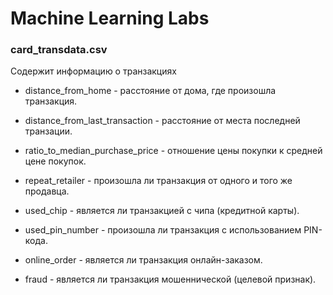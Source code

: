 # Machine Learning Labs

### card_transdata.csv
Содержит информацию о транзакциях
- distance_from_home - расстояние от дома, где произошла транзакция.

- distance_from_last_transaction - расстояние от места последней транзации.

- ratio_to_median_purchase_price - отношение цены покупки к средней цене покупок.

- repeat_retailer - произошла ли транзакция от одного и того же продавца.

- used_chip - является ли транзакцией с чипа (кредитной карты).

- used_pin_number - произошла ли транзакция с использованием PIN-кода.

- online_order - является ли транзакция онлайн-заказом.

- fraud - является ли транзакция мошеннической (целевой признак).